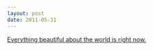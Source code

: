 ```yaml
---
layout: post
date: 2011-05-31
---
```


[Everything beautiful about the world is right now.](https://www.youtube.com/watch?v=rS7poe-eSXE)
